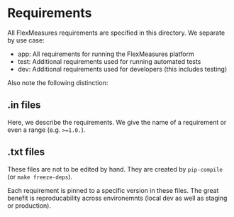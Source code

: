 # Requirements

All FlexMeasures requirements are specified in this directory.
We separate by use case:

- app: All requirements for running the FlexMeasures platform
- test: Additional requirements used for running automated tests 
- dev: Additional requirements used for developers (this includes testing)

Also note the following distinction:


## .in files

Here, we describe the requirements. We give the name of a requirement or even a range (e.g. `>=1.0.`).

## .txt files

These files are not to be edited by hand. They are created by `pip-compile` (or `make freeze-deps`).

Each requirement is pinned to a specific version in these files. The great benefit is reproducability across environemnts (local dev as well as staging or production).
